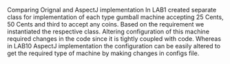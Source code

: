 Comparing Orignal and AspectJ implementation
In LAB1 created separate class for implementation of each type gumball machine accepting 25 Cents, 50 Cents and third to accept any coins. Based on the requirement we instantiated the respective class. Altering configuration of this machine required changes in the code since it is tightly coupled with code. Whereas in LAB10 AspectJ implementation the configuration can be easily altered to get the required type of machine by making changes in configs file.

